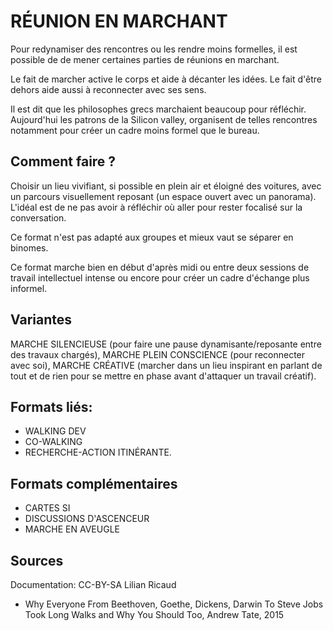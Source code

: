 # RÉUNION EN MARCHANT

Pour redynamiser des rencontres ou les rendre moins formelles, il est possible de de mener certaines parties de réunions en marchant.

Le fait de marcher active le corps et aide à décanter les idées. Le fait d'être dehors aide aussi à reconnecter avec ses sens. 

Il est dit que les philosophes grecs marchaient beaucoup pour réfléchir. Aujourd'hui les patrons de la Silicon valley, organisent de telles rencontres notamment pour créer un cadre moins formel que le bureau.

## Comment faire ?

Choisir un lieu vivifiant, si possible en plein air et éloigné des voitures, avec un parcours visuellement reposant (un espace ouvert avec un panorama). L'idéal est de ne pas avoir à réfléchir où aller pour rester focalisé sur la conversation.

Ce format n'est pas adapté aux groupes et mieux vaut se séparer en binomes.

Ce format marche bien en début d'après midi ou entre deux sessions de travail intellectuel intense ou encore pour créer un cadre d'échange plus informel.

## Variantes

MARCHE SILENCIEUSE (pour faire une pause dynamisante/reposante entre des travaux chargés), MARCHE PLEIN CONSCIENCE (pour reconnecter avec soi), MARCHE CRÉATIVE (marcher dans un lieu inspirant en parlant de tout et de rien pour se mettre en phase avant d'attaquer un travail créatif).

## Formats liés:

- WALKING DEV
- CO-WALKING
- RECHERCHE-ACTION ITINÉRANTE.

## Formats complémentaires
- CARTES SI
- DISCUSSIONS D'ASCENCEUR
- MARCHE EN AVEUGLE


## Sources

Documentation: CC-BY-SA Lilian Ricaud
- Why Everyone From Beethoven, Goethe, Dickens, Darwin To Steve Jobs Took Long Walks and Why You Should Too, Andrew Tate, 2015
